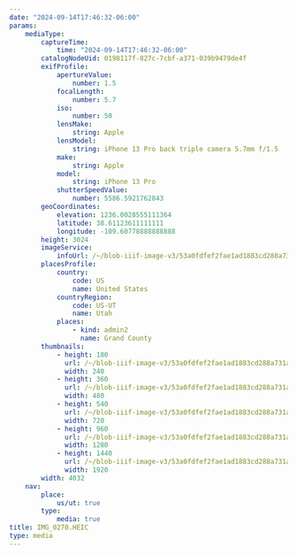 ```yaml
---
date: "2024-09-14T17:46:32-06:00"
params:
    mediaType:
        captureTime:
            time: "2024-09-14T17:46:32-06:00"
        catalogNodeUid: 0198117f-827c-7cbf-a371-039b9479de4f
        exifProfile:
            apertureValue:
                number: 1.5
            focalLength:
                number: 5.7
            iso:
                number: 50
            lensMake:
                string: Apple
            lensModel:
                string: iPhone 13 Pro back triple camera 5.7mm f/1.5
            make:
                string: Apple
            model:
                string: iPhone 13 Pro
            shutterSpeedValue:
                number: 5586.5921762843
        geoCoordinates:
            elevation: 1236.0028555111364
            latitude: 38.61123611111111
            longitude: -109.60778888888888
        height: 3024
        imageService:
            infoUrl: /~/blob-iiif-image-v3/53a0fdfef2fae1ad1883cd288a731af96816021098f04fb68b40cace52cc412d/info.json
        placesProfile:
            country:
                code: US
                name: United States
            countryRegion:
                code: US-UT
                name: Utah
            places:
                - kind: admin2
                  name: Grand County
        thumbnails:
            - height: 180
              url: /~/blob-iiif-image-v3/53a0fdfef2fae1ad1883cd288a731af96816021098f04fb68b40cace52cc412d/full/240%2C180/0/default.jpg
              width: 240
            - height: 360
              url: /~/blob-iiif-image-v3/53a0fdfef2fae1ad1883cd288a731af96816021098f04fb68b40cace52cc412d/full/480%2C360/0/default.jpg
              width: 480
            - height: 540
              url: /~/blob-iiif-image-v3/53a0fdfef2fae1ad1883cd288a731af96816021098f04fb68b40cace52cc412d/full/720%2C540/0/default.jpg
              width: 720
            - height: 960
              url: /~/blob-iiif-image-v3/53a0fdfef2fae1ad1883cd288a731af96816021098f04fb68b40cace52cc412d/full/1280%2C960/0/default.jpg
              width: 1280
            - height: 1440
              url: /~/blob-iiif-image-v3/53a0fdfef2fae1ad1883cd288a731af96816021098f04fb68b40cace52cc412d/full/1920%2C1440/0/default.jpg
              width: 1920
        width: 4032
    nav:
        place:
            us/ut: true
        type:
            media: true
title: IMG_0270.HEIC
type: media
---
```


